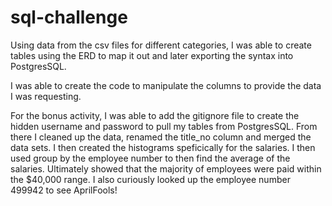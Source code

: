 # sql-challenge

Using data from the csv files for different categories, I was able to create tables using the ERD to map it out and later exporting the syntax into PostgresSQL. 

I was able to create the code to manipulate the columns to provide the data I was requesting.

For the bonus activity, I was able to add the gitignore file to create the hidden username and password to pull my tables from PostgresSQL. From there I cleaned up the data, renamed the title_no column and merged the data sets. I then created the histograms speficically for the salaries. I then used group by the employee number to then find the average of the salaries. Ultimately showed that the majority of employees were paid within the $40,000 range. I also curiously looked up the employee number 499942 to see AprilFools! 